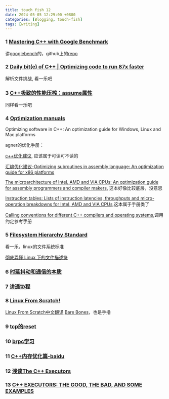 ```yaml
---
title: touch fish 12
date: 2024-05-05 12:29:00 +0800
categories: [Blogging, touch-fish]
tags: [writing]
---
```


### 1 [Mastering C++ with Google Benchmark](https://ashvardanian.com/posts/google-benchmark/)

讲[googlebench](https://github.com/google/benchmark)的，github上的[repo](https://github.com/ashvardanian/BenchmarkingTutorial?tab=readme-ov-file)

### 2 [Daily bit(e) of C++ | Optimizing code to run 87x faster](https://simontoth.substack.com/p/daily-bite-of-c-optimizing-code-to)

解析文件挑战, 看一乐吧

### 3 [C++极致的性能压榨：assume属性](https://zhuanlan.zhihu.com/p/695459367)

同样看一乐吧

### 4 [Optimization manuals](https://www.agner.org/optimize/#manuals)

Optimizing software in C++: An optimization guide for Windows, Linux and Mac platforms

agner的优化手册：

[c++优化建议](https://www.agner.org/optimize/optimizing_cpp.pdf), 应该属于可读可不读的

[汇编优化建议-Optimizing subroutines in assembly language: An optimization guide for x86 platforms](https://www.agner.org/optimize/optimizing_assembly.pdf)

[The microarchitecture of Intel, AMD and VIA CPUs: An optimization guide for assembly programmers and compiler makers](https://www.agner.org/optimize/microarchitecture.pdf), 这本好像比较底层，没意思

[Instruction tables: Lists of instruction latencies, throughputs and micro-operation breakdowns for Intel, AMD and VIA CPUs](https://www.agner.org/optimize/instruction_tables.pdf),这本属于手册类了

[Calling conventions for different C++ compilers and operating systems](https://www.agner.org/optimize/calling_conventions.pdf),调用约定参考手册

### 5 [Filesystem Hierarchy Standard](https://refspecs.linuxfoundation.org/FHS_3.0/index.html)

看一乐，linux的文件系统标准

[彻底弄懂 Linux 下的文件描述符](https://blog.csdn.net/yushuaigee/article/details/107883964)

### 6 [时延抖动和通信的本质](https://zhuanlan.zhihu.com/p/669237459)

### 7 [讲透协程](https://lewissbaker.github.io/)

### 8 [Linux From Scratch!](https://www.linuxfromscratch.org/)

[Linux From Scratch中文翻译](https://lfs.xry111.site/zh_CN/12.1/index.html)
[Bare Bones](https://wiki.osdev.org/Bare_Bones)，也是手撸

### 9 [tcp的reset](https://mp.weixin.qq.com/s?__biz=MjM5ODYwMjI2MA==&mid=2649783401&idx=1&sn=a3b405b50bddd7e46f18e4c4b027ea7d&chksm=bf7391ab855cc3857a4dd28b2065c791b05cf46f5df28654df2a0c1c4ebaaef7dc543022d73f&scene=0&xtrack=1&version=4.1.16.99385&platform=mac&nwr_flag=1#wechat_redirect)

### 10 [brpc学习](https://www.zhihu.com/column/c_1583120808549019648)

### 11 [C++内存优化篇-baidu](https://mp.weixin.qq.com/s/wF4M2pqlVq7KljaHAruRug)

### 12 [浅谈The C++ Executors](https://zhuanlan.zhihu.com/p/395250667)

### 13 [C++ EXECUTORS: THE GOOD, THE BAD, AND SOME EXAMPLES](https://accu.org/journals/overload/29/164/teodorescu/)
